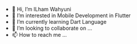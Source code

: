 - 👋 Hi, I’m ILham Wahyuni
- 👀 I’m interested in Mobile Development in Flutter
- 🌱 I’m currently learning Dart Language
- 💞️ I’m looking to collaborate on ...
- 📫 How to reach me ...

<!---
wahyu-maker/wahyu-maker is a ✨ special ✨ repository because its `README.md` (this file) appears on your GitHub profile.
You can click the Preview link to take a look at your changes.
--->
